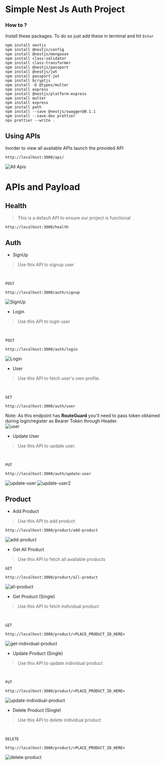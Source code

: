 
# Simple Nest Js Auth Project

### How to ?
Install these packages. To do so just add these in terminal and hit `Enter`
```
npm install nestjs
npm install @nestjs/config
npm install @nestjs/mongoose
npm install class-validator
npm install class-transformer
npm install @nestjs/passport
npm install @nestjs/jwt
npm install passport-jwt
npm install bcryptjs
npm install -D @types/multer
npm install express
npm install @nestjs/platform-express
npm install multer
npm install express
npm install path
npm install --save @nestjs/swagger@8.1.1
npm install --save-dev prettier
npx prettier --write .

```

## Using APIs
Inorder to view all available APIs launch the provided API
```
http://localhost:3000/api/
```
![All Apis](apis.png)

# APIs and Payload
## Health
> This is a default API to ensure our project is functional
```
http://localhost:3000/health
```

## Auth
- SignUp
> Use this API to signup user
<br>

`POST`
```
http://localhost:3000/auth/signup
```
![SignUp](signup.png)


- Login
> Use this API to login user
<br>

`POST`
```
http://localhost:3000/auth/login
```
![Login](login.png)


- User
> Use this API to fetch user's own profile. 
<br>

`GET`
```
http://localhost:3000/auth/user
```
Note: As this endpoint has **RouteGuard** you'll need to pass token obtained during login/register as Bearer Token through Header.
<br>
![user](user.png)


- Update User
> Use this API to update user. 
<br>

`PUT`
```
http://localhost:3000/auth/update-user
```
![update-user](update-user1.png)
![update-user2](update-user2.png)

## Product
- Add Product
> Use this API to add product
```
http://localhost:3000/product/add-product
```
![add-product](add-product.png)

- Get All Product
> Use this API to fetch all available products

`GET`
```
http://localhost:3000/product/all-product
```
![all-product](all-product.png)

- Get Product (Single)
> Use this API to fetch individual product
<br>

`GET`
```
http://localhost:3000/product/<PLACE_PRODUCT_ID_HERE>
```
![get-individual-product](get-individual-product.png)


- Update Product (Single)
> Use this API to update individual product
<br>

`PUT`
```
http://localhost:3000/product/<PLACE_PRODUCT_ID_HERE>
```
![update-individual-product](update-individual-product.png)


- Delete Product (Single)
> Use this API to delete individual product
<br>

`DELETE`
```
http://localhost:3000/product/<PLACE_PRODUCT_ID_HERE>
```
![delete-product](delete-product.png)

